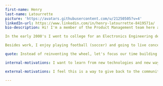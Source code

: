 ```yaml
---
first-name: Henry
last-name: Latourrette
picture: 'https://avatars.githubusercontent.com/u/21250505?v=4'
linkedIn-url: https://www.linkedin.com/in/henry-latourrette-8419571a/
bio-description: Hi! I'm a member of the Product Management team here at 100 Automations, and the International Roaming Manager at a TelCo here in Paraguay. I have worked as a Software Engineer and as a GSM Network engineer for 8+ years. A few years ago I've also been a Sales Rep - a fun way to meet new people.

In the early 2000's I went to college for an Electronics Engineering degree but ended up getting a Marketing one in 2014. Still, always involved with the tech community and proud of being part of such an impactful Open Source Project like this.

Besides work, I enjoy playing football (soccer) and going to live concerts. On vacations, I usually go to the beach and I love discovering new places.

quote: Instead of reinventing the wheel, let's focus our time building upon it.

internal-motivations: I want to learn from new technologies and new ways to collaborate with remote and Open Source teams.

external-motivations: I feel this is a way to give back to the community and to have an impact on the Open Source projects of the future.

---
```

